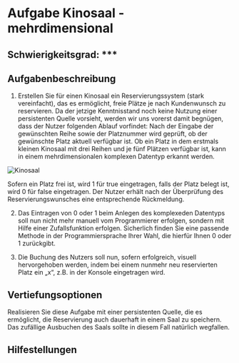 # Aufgabe Kinosaal - mehrdimensional

## Schwierigkeitsgrad: ***

## Aufgabenbeschreibung
1. Erstellen Sie für einen Kinosaal ein Reservierungssystem (stark vereinfacht), das es ermöglicht, freie Plätze je nach Kundenwunsch zu reservieren. Da der jetzige Kenntnisstand noch keine Nutzung einer persistenten Quelle vorsieht, werden wir uns vorerst damit begnügen, dass der Nutzer folgenden Ablauf vorfindet: 
Nach der Eingabe der gewünschten Reihe sowie der Platznummer wird geprüft, ob der gewünschte Platz aktuell verfügbar ist. Ob ein Platz in dem erstmals kleinen Kinosaal mit drei Reihen und je fünf Plätzen verfügbar ist, kann in einem mehrdimensionalen komplexen Datentyp erkannt werden. 

![Kinosaal](https://github.com/KlaraOppenheimerSchule/Einfuehrung_Programmieren_Uebungen/blob/90f4b89000f2c4e50adf657a0c2d2e1c134a4261/Modul%20Komplexe%20Datentypen/%C3%9Cbungsaufgabe%20Kinosaal/Kinosaal.jpg)

Sofern ein Platz frei ist, wird 1 für true eingetragen, falls der Platz belegt ist, wird 0 für false eingetragen. Der Nutzer erhält nach der Überprüfung des Reservierungswunsches eine entsprechende Rückmeldung.

2. Das Eintragen von 0 oder 1 beim Anlegen des komplexeden Datentyps soll nun nicht mehr manuell vom Programmierer erfolgen, sondern mit Hilfe einer Zufallsfunktion erfolgen. Sicherlich finden Sie eine passende Methode in der Programmiersprache Ihrer Wahl, die hierfür Ihnen 0 oder 1 zurückgibt.

3. Die Buchung des Nutzers soll nun, sofern erfolgreich, visuell hervorgehoben werden, indem bei einem nunmehr neu reservierten Platz ein „x“, z.B. in der Konsole eingetragen wird. 

   
## Vertiefungsoptionen
Realisieren Sie diese Aufgabe mit einer persistenten Quelle, die es ermöglicht, die Reservierung auch dauerhaft in einem Saal zu speichern. Das zufällige Ausbuchen des Saals sollte in diesem Fall natürlich wegfallen. 

## Hilfestellungen